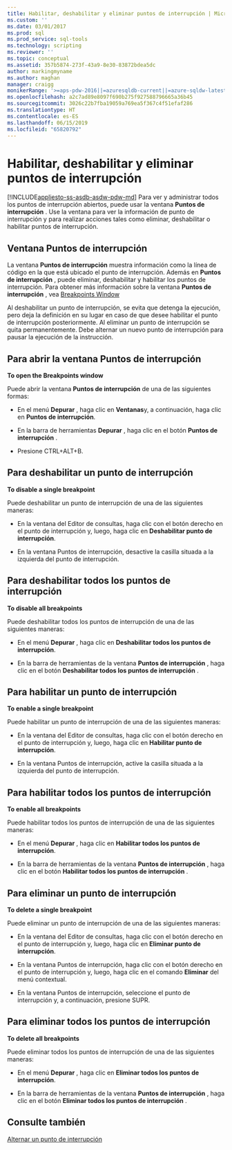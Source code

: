 ```yaml
---
title: Habilitar, deshabilitar y eliminar puntos de interrupción | Microsoft Docs
ms.custom: ''
ms.date: 03/01/2017
ms.prod: sql
ms.prod_service: sql-tools
ms.technology: scripting
ms.reviewer: ''
ms.topic: conceptual
ms.assetid: 357b5874-273f-43a9-8e30-83872bdea5dc
author: markingmyname
ms.author: maghan
manager: craigg
monikerRange: '>=aps-pdw-2016||=azuresqldb-current||=azure-sqldw-latest||>=sql-server-2016||=sqlallproducts-allversions||>=sql-server-linux-2017||=azuresqldb-mi-current'
ms.openlocfilehash: a2c7ad89e8097f690b275f927588796665a36b45
ms.sourcegitcommit: 3026c22b7fba19059a769ea5f367c4f51efaf286
ms.translationtype: HT
ms.contentlocale: es-ES
ms.lasthandoff: 06/15/2019
ms.locfileid: "65820792"
---
```

# <a name="enable-disable-and-delete-breakpoints"></a>Habilitar, deshabilitar y eliminar puntos de interrupción
[!INCLUDE[appliesto-ss-asdb-asdw-pdw-md](../../includes/appliesto-ss-asdb-asdw-pdw-md.md)]
  Para ver y administrar todos los puntos de interrupción abiertos, puede usar la ventana **Puntos de interrupción** . Use la ventana para ver la información de punto de interrupción y para realizar acciones tales como eliminar, deshabilitar o habilitar puntos de interrupción.  
  
## <a name="the-breakpoints-window"></a>Ventana Puntos de interrupción  
 La ventana **Puntos de interrupción** muestra información como la línea de código en la que está ubicado el punto de interrupción. Además en **Puntos de interrupción** , puede eliminar, deshabilitar y habilitar los puntos de interrupción. Para obtener más información sobre la ventana **Puntos de interrupción** , vea [Breakpoints Window](../../relational-databases/scripting/transact-sql-debugger-breakpoints-window.md)  
  
 Al deshabilitar un punto de interrupción, se evita que detenga la ejecución, pero deja la definición en su lugar en caso de que desee habilitar el punto de interrupción posteriormente. Al eliminar un punto de interrupción se quita permanentemente. Debe alternar un nuevo punto de interrupción para pausar la ejecución de la instrucción.  
  
## <a name="to-open-the-breakpoints-window"></a>Para abrir la ventana Puntos de interrupción  
 **To open the Breakpoints window**  
  
 Puede abrir la ventana **Puntos de interrupción** de una de las siguientes formas:  
  
-   En el menú **Depurar** , haga clic en **Ventanas**y, a continuación, haga clic en **Puntos de interrupción**.  
  
-   En la barra de herramientas **Depurar** , haga clic en el botón **Puntos de interrupción** .  
  
-   Presione CTRL+ALT+B.  
  
## <a name="to-disable-a-single-breakpoint"></a>Para deshabilitar un punto de interrupción  
 **To disable a single breakpoint**  
  
 Puede deshabilitar un punto de interrupción de una de las siguientes maneras:  
  
-   En la ventana del Editor de consultas, haga clic con el botón derecho en el punto de interrupción y, luego, haga clic en **Deshabilitar punto de interrupción**.  
  
-   En la ventana Puntos de interrupción, desactive la casilla situada a la izquierda del punto de interrupción.  
  
## <a name="to-disable-all-breakpoints"></a>Para deshabilitar todos los puntos de interrupción  
 **To disable all breakpoints**  
  
 Puede deshabilitar todos los puntos de interrupción de una de las siguientes maneras:  
  
-   En el menú **Depurar** , haga clic en **Deshabilitar todos los puntos de interrupción**.  
  
-   En la barra de herramientas de la ventana **Puntos de interrupción** , haga clic en el botón **Deshabilitar todos los puntos de interrupción** .  
  
## <a name="to-enable-a-single-breakpoint"></a>Para habilitar un punto de interrupción  
 **To enable a single breakpoint**  
  
 Puede habilitar un punto de interrupción de una de las siguientes maneras:  
  
-   En la ventana del Editor de consultas, haga clic con el botón derecho en el punto de interrupción y, luego, haga clic en **Habilitar punto de interrupción**.  
  
-   En la ventana Puntos de interrupción, active la casilla situada a la izquierda del punto de interrupción.  
  
## <a name="to-enable-all-breakpoints"></a>Para habilitar todos los puntos de interrupción  
 **To enable all breakpoints**  
  
 Puede habilitar todos los puntos de interrupción de una de las siguientes maneras:  
  
-   En el menú **Depurar** , haga clic en **Habilitar todos los puntos de interrupción**.  
  
-   En la barra de herramientas de la ventana **Puntos de interrupción** , haga clic en el botón **Habilitar todos los puntos de interrupción** .  
  
## <a name="to-delete-a-single-breakpoint"></a>Para eliminar un punto de interrupción  
 **To delete a single breakpoint**  
  
 Puede eliminar un punto de interrupción de una de las siguientes maneras:  
  
-   En la ventana del Editor de consultas, haga clic con el botón derecho en el punto de interrupción y, luego, haga clic en **Eliminar punto de interrupción**.  
  
-   En la ventana Puntos de interrupción, haga clic con el botón derecho en el punto de interrupción y, luego, haga clic en el comando **Eliminar** del menú contextual.  
  
-   En la ventana Puntos de interrupción, seleccione el punto de interrupción y, a continuación, presione SUPR.  
  
## <a name="to-delete-all-breakpoints"></a>Para eliminar todos los puntos de interrupción  
 **To delete all breakpoints**  
  
 Puede eliminar todos los puntos de interrupción de una de las siguientes maneras:  
  
-   En el menú **Depurar** , haga clic en **Eliminar todos los puntos de interrupción**.  
  
-   En la barra de herramientas de la ventana **Puntos de interrupción** , haga clic en el botón **Eliminar todos los puntos de interrupción** .  
  
## <a name="see-also"></a>Consulte también  
 [Alternar un punto de interrupción](../../relational-databases/scripting/toggle-a-breakpoint.md)  
  
  
